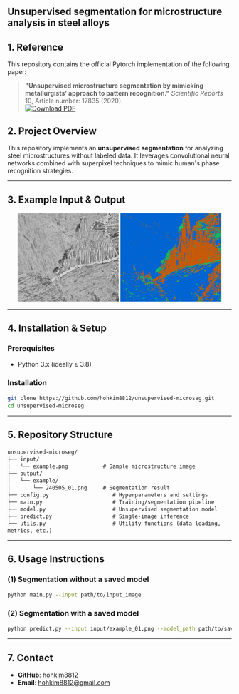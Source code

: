 
**Unsupervised segmentation for microstructure analysis in steel alloys**
---
## 1. Reference

This repository contains the official Pytorch implementation of the following paper:

> **"Unsupervised microstructure segmentation by mimicking metallurgists’ approach to pattern recognition."** *Scientific Reports* 10, Article number: 17835 (2020).  
> [![Download PDF](https://img.shields.io/badge/PDF-Download-green?logo=adobeacrobatreader)](https://www.nature.com/articles/s41598-020-74935-8.pdf)

## 2. Project Overview

This repository implements an **unsupervised segmentation** for analyzing steel microstructures without labeled data. It leverages convolutional neural networks combined with superpixel techniques to mimic human's phase recognition strategies.

---

## 3. Example Input & Output

<p align="center">
  <img src="input/example.jpg" width="45%" alt="Input microstructure image">
  <img src="output/example/240505_0.png" width="45%" alt="Unsupervised segmentation result">
</p>

---

## 4. Installation & Setup

### Prerequisites
- Python 3.x (ideally ≥ 3.8)

### Installation
```bash
git clone https://github.com/hohkim8812/unsupervised-microseg.git
cd unsupervised-microseg
```

---

## 5. Repository Structure

```
unsupervised-microseg/
├── input/
│   └── example.png           # Sample microstructure image
├── output/
│   └── example/
│       └── 240505_01.png     # Segmentation result
├── config.py                    # Hyperparameters and settings
├── main.py                      # Training/segmentation pipeline
├── model.py                     # Unsupervised segmentation model
├── predict.py                   # Single-image inference
└── utils.py                     # Utility functions (data loading, metrics, etc.)
```

---

## 6. Usage Instructions

### (1) Segmentation without a saved model
```bash
python main.py --input path/to/input_image
```

### (2) Segmentation with a saved model
```bash
python predict.py --input input/example_01.png --model_path path/to/saved_model.pth
```

---

## 7. Contact

- **GitHub**: [hohkim8812](https://github.com/hohkim8812)
- **Email**: hohkim8812@gmail.com 
